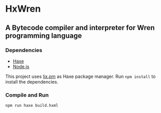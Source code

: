 # HxWren

## A Bytecode compiler and interpreter for Wren programming language

### Dependencies

 * [Haxe](https://haxe.org/)
 * [Node.js](https://nodejs.org/)

This project uses [lix.pm](https://github.com/lix-pm/lix.client) as Haxe package manager.
Run `npm install` to install the dependencies.

### Compile and Run

```
npm run haxe build.hxml
```

